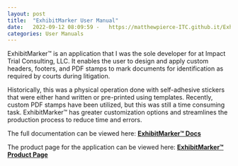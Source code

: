 ```yaml
---
layout: post
title:  "ExhibitMarker User Manual"
date:   2022-09-12 08:09:59 -   https://matthewpierce-ITC.github.it/ExhibitMarkerDocs
categories: User Manuals
---
```


ExhibitMarker&trade; is an application that I was the sole developer for at Impact Trial Consulting, LLC.  It enables the user to design and apply custom headers, footers, and PDF stamps to mark documents for identification as required by courts during litigation.

Historically, this was a physical operation done with self-adhesive stickers that were either hand written or pre-printed using templates.  Recently, custom PDF stamps have been utilized, but this was still a time consuming task.  ExhibitMarker&trade; has greater customization options and streamlines the production process to reduce time and errors.

The full documentation can be viewed here:  **<a href="http://matthewpierce-itc.github.io/ExhibitMarkerDocs" target="_blank">ExhibitMarker&trade; Docs</a>**

The product page for the application can be viewed here:  **<a href="http://impacttrial.com/exhibitmarker" target="_blank">ExhibitMarker&trade; Product Page</a>**

